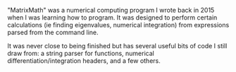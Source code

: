 "MatrixMath" was a numerical computing program 
I wrote back in 2015 when I was learning how to program. It was designed to perform certain
calculations (ie finding eigenvalues, numerical
integration) from expressions parsed from the command line.   
  
It was never close to being finished but has several
useful bits of code I still draw from:
a string parser for functions, 
numerical differentiation/integration headers, and a few others.
